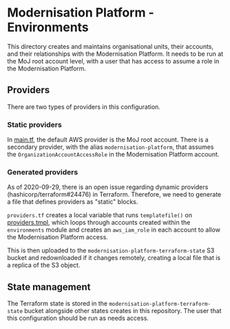 # Modernisation Platform - Environments

This directory creates and maintains organisational units, their accounts, and their relationships with the Modernisation Platform. It needs to be run at the MoJ root account level, with a user that has access to assume a role in the Modernisation Platform.

## Providers
There are two types of providers in this configuration.

### Static providers
In [main.tf](main.tf), the default AWS provider is the MoJ root account. There is a secondary provider, with the alias `modernisation-platform`, that assumes the `OrganizationAccountAccessRole` in the Modernisation Platform account.

### Generated providers
As of 2020-09-29, there is an open issue regarding dynamic providers (hashicorp/terraform#24476) in Terraform. Therefore, we need to generate a file that defines providers as "static" blocks.

`providers.tf` creates a local variable that runs `templatefile()` on [providers.tmpl](providers.tmpl), which loops through accounts created within the `environments` module and creates an `aws_iam_role` in each account to allow the Modernisation Platform access.

This is then uploaded to the `modernisation-platform-terraform-state` S3 bucket and redownloaded if it changes remotely, creating a local file that is a replica of the S3 object.

## State management
The Terraform state is stored in the `modernisation-platform-terraform-state` bucket alongside other states creates in this repository. The user that this configuration should be run as needs access.
